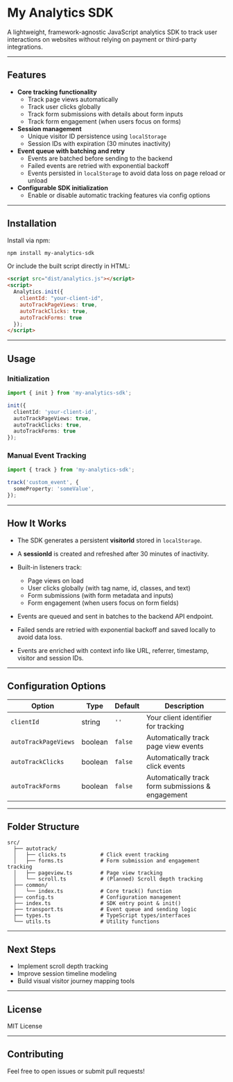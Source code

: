
# My Analytics SDK

A lightweight, framework-agnostic JavaScript analytics SDK to track user interactions on websites without relying on payment or third-party integrations.

---

## Features

- **Core tracking functionality**
  - Track page views automatically
  - Track user clicks globally
  - Track form submissions with details about form inputs
  - Track form engagement (when users focus on forms)
- **Session management**
  - Unique visitor ID persistence using `localStorage`
  - Session IDs with expiration (30 minutes inactivity)
- **Event queue with batching and retry**
  - Events are batched before sending to the backend
  - Failed events are retried with exponential backoff
  - Events persisted in `localStorage` to avoid data loss on page reload or unload
- **Configurable SDK initialization**
  - Enable or disable automatic tracking features via config options

---

## Installation

Install via npm:

```bash
npm install my-analytics-sdk
````

Or include the built script directly in HTML:

```html
<script src="dist/analytics.js"></script>
<script>
  Analytics.init({
    clientId: "your-client-id",
    autoTrackPageViews: true,
    autoTrackClicks: true,
    autoTrackForms: true
  });
</script>
```

---

## Usage

### Initialization

```ts
import { init } from 'my-analytics-sdk';

init({
  clientId: 'your-client-id',
  autoTrackPageViews: true,
  autoTrackClicks: true,
  autoTrackForms: true
});
```

### Manual Event Tracking

```ts
import { track } from 'my-analytics-sdk';

track('custom_event', {
  someProperty: 'someValue',
});
```

---

## How It Works

* The SDK generates a persistent **visitorId** stored in `localStorage`.
* A **sessionId** is created and refreshed after 30 minutes of inactivity.
* Built-in listeners track:

  * Page views on load
  * User clicks globally (with tag name, id, classes, and text)
  * Form submissions (with form metadata and inputs)
  * Form engagement (when users focus on form fields)
* Events are queued and sent in batches to the backend API endpoint.
* Failed sends are retried with exponential backoff and saved locally to avoid data loss.
* Events are enriched with context info like URL, referrer, timestamp, visitor and session IDs.

---

## Configuration Options

| Option               | Type    | Default | Description                                       |
| -------------------- | ------- | ------- | ------------------------------------------------- |
| `clientId`           | string  | `''`    | Your client identifier for tracking               |
| `autoTrackPageViews` | boolean | `false` | Automatically track page view events              |
| `autoTrackClicks`    | boolean | `false` | Automatically track click events                  |
| `autoTrackForms`     | boolean | `false` | Automatically track form submissions & engagement |

---

## Folder Structure

```
src/
  ├── autotrack/
  │   ├── clicks.ts           # Click event tracking
  │   ├── forms.ts            # Form submission and engagement tracking
  │   ├── pageview.ts         # Page view tracking
  │   └── scroll.ts           # (Planned) Scroll depth tracking
  ├── common/
  │   └── index.ts            # Core track() function
  ├── config.ts               # Configuration management
  ├── index.ts                # SDK entry point & init()
  ├── transport.ts            # Event queue and sending logic
  ├── types.ts                # TypeScript types/interfaces
  └── utils.ts                # Utility functions
```

---

## Next Steps

* Implement scroll depth tracking
* Improve session timeline modeling
* Build visual visitor journey mapping tools

---

## License

MIT License

---

## Contributing

Feel free to open issues or submit pull requests!

